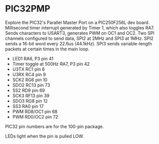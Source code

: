 # PIC32PMP

Explore the PIC32's Parallel Master Port on a PIC250F256L dev board.
Millisecond timer interrupt generated by Timer 1,
which also toggles RA7.
Sends characters to USART3,
generates PWM on OC1 and OC2.
Two SPI channels configured to send data, SPI2 at 2MHz and SPI3 at 1MHz.
SPI2 sends a 16-bit word every 22.6us (44.1kHz).
SPI3 sends variable-length packets at certain times in the main loop.

* LED1 RA6, P3 pin 41
* Timer toggle at 500Hz RA7, P3 pin 42
* U3TX RC1 pin 6
* U3RX RC4 pin 9
* SCK2 RG6 pin 10
* SDO2 RC13 pin 73
* SS2 RD9 pin 69
* SCK3 RF13 pin 39
* SDO3 RG8 pin 12
* SS3 RA0 pin 17
* PWM  RD8/OC1 pin 68
* PWM  RD0/OC2 pin 72

PIC32 pin numbers are for the 100-pin package.

LEDs light when the pin is pulled LOW.
